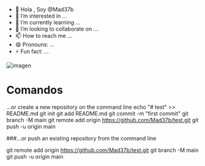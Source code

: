 - 👋 Hola , Soy  @Mad37b
- 👀 I’m interested in ...
- 🌱 I’m currently learning ...
- 💞️ I’m looking to collaborate on ...
- 📫 How to reach me ...
- 😄 Pronouns: ...
- ⚡ Fun fact: ...

<img src = " https://raw.githubusercontent.com/mad37b/mad37b/rama/ruta/al/asset" alt="imagen" >

# Comandos 

…or create a new repository on the command line
echo "# test" >> README.md
git init
git add README.md
git commit -m "first commit"
git branch -M main
git remote add origin https://github.com/Mad37b/test.git
git push -u origin main

###…or push an existing repository from the command line

git remote add origin https://github.com/Mad37b/test.git
git branch -M main
git push -u origin main


<!---
Mad37b/Mad37b is a ✨ special ✨ repository because its `README.md` (this file) appears on your GitHub profile.
You can click the Preview link to take a look at your changes.
--->
